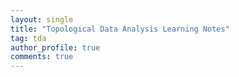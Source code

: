 ```yaml
---
layout: single
title: "Topological Data Analysis Learning Notes"
tag: tda
author_profile: true
comments: true
---
```

